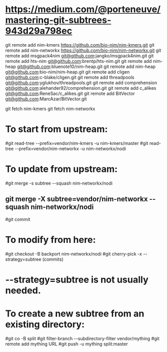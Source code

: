 # https://medium.com/@porteneuve/mastering-git-subtrees-943d29a798ec

git remote add nim-kmers https://github.com/bio-nim/nim-kmers.git
git remote add nim-networkx https://github.com/bio-nim/nim-networkx.git
git remote add msgpack4nim git@github.com:jangko/msgpack4nim.git
git remote add hts-nim git@github.com:brentp/hts-nim.git
git remote add nim-heap git@github.com:bluenote10/nim-heap.git
git remote add nim-heap git@github.com:bio-nim/nim-heap.git
git remote add cligen git@github.com:c-blake/cligen.git
git remote add threadpools git@github.com:yglukhov/threadpools.git
git remote add comprehension git@github.com:alehander92/comprehension.git
git remote add c_alikes git@github.com:ReneSac/c_alikes.git
git remote add BitVector git@github.com:MarcAzar/BitVector.git

git fetch nim-kmers
git fetch nim-networkx

# To start from upstream:
#git read-tree --prefix=vendor/nim-kmers -u nim-kmers/master
#git read-tree --prefix=vendor/nim-networkx -u nim-networkx/nodi

# To update from upstream:
#git merge -s subtree --squash nim-networkx/nodi
## git merge -X subtree=vendor/nim-networkx --squash nim-networkx/nodi
#git commit

# To modify from here:
#git checkout -B backport nim-networkx/nodi
#git cherry-pick -x --strategy=subtree (commits)
# --strategy=subtree is not usually needed.

# To create a new subtree from an existing directory:
#git co -B split
#git filter-branch --subdirectory-filter vendor/mything
#git remote add mything URL
#git push -u mything split:master
